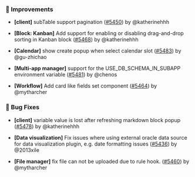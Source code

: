 ### 🚀 Improvements

- **[client]** subTable support pagination ([#5450](https://github.com/nocobase/nocobase/pull/5450)) by @katherinehhh

- **[Block: Kanban]** Add support for enabling or disabling drag-and-drop sorting in Kanban block ([#5468](https://github.com/nocobase/nocobase/pull/5468)) by @katherinehhh

- **[Calendar]** show create popup when select calendar slot ([#5483](https://github.com/nocobase/nocobase/pull/5483)) by @gu-zhichao

- **[Multi-app manager]** support for the USE_DB_SCHEMA_IN_SUBAPP environment variable ([#5481](https://github.com/nocobase/nocobase/pull/5481)) by @chenos

- **[Workflow]** Add card like fields set component ([#5464](https://github.com/nocobase/nocobase/pull/5464)) by @mytharcher

### 🐛 Bug Fixes

- **[client]** variable value is lost after refreshing markdown block popup ([#5478](https://github.com/nocobase/nocobase/pull/5478)) by @katherinehhh

- **[Data visualization]** Fix issues where using external oracle data source for data visualization plugin, e.g. date formatting issues ([#5436](https://github.com/nocobase/nocobase/pull/5436)) by @2013xile

- **[File manager]** fix file can not be uploaded due to rule hook. ([#5460](https://github.com/nocobase/nocobase/pull/5460)) by @mytharcher

